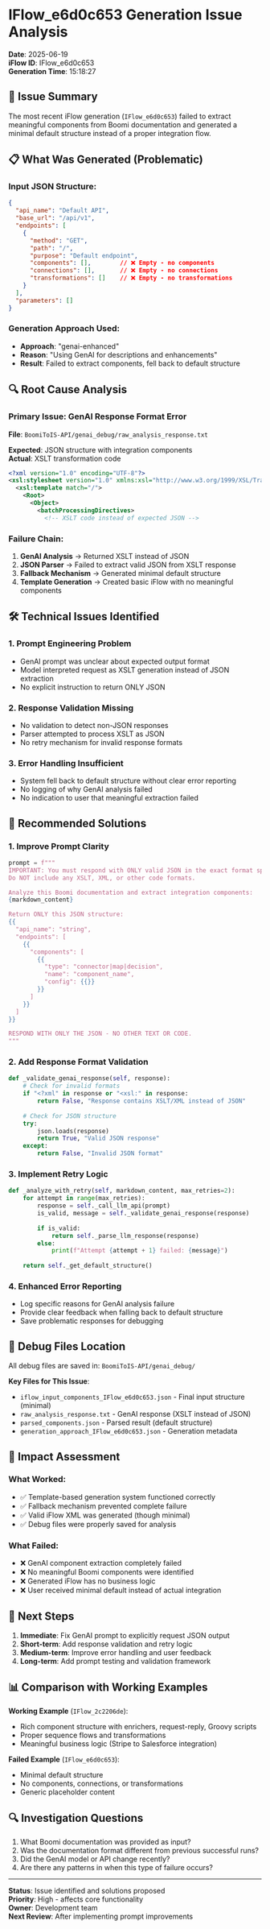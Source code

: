 # IFlow_e6d0c653 Generation Issue Analysis

**Date**: 2025-06-19  
**iFlow ID**: IFlow_e6d0c653  
**Generation Time**: 15:18:27  

## 🚨 **Issue Summary**

The most recent iFlow generation (`IFlow_e6d0c653`) failed to extract meaningful components from Boomi documentation and generated a minimal default structure instead of a proper integration flow.

## 📋 **What Was Generated (Problematic)**

### **Input JSON Structure**:
```json
{
  "api_name": "Default API",
  "base_url": "/api/v1",
  "endpoints": [
    {
      "method": "GET",
      "path": "/",
      "purpose": "Default endpoint",
      "components": [],        // ❌ Empty - no components
      "connections": [],       // ❌ Empty - no connections  
      "transformations": []    // ❌ Empty - no transformations
    }
  ],
  "parameters": []
}
```

### **Generation Approach Used**:
- **Approach**: "genai-enhanced"
- **Reason**: "Using GenAI for descriptions and enhancements"
- **Result**: Failed to extract components, fell back to default structure

## 🔍 **Root Cause Analysis**

### **Primary Issue: GenAI Response Format Error**

**File**: `BoomiToIS-API/genai_debug/raw_analysis_response.txt`

**Expected**: JSON structure with integration components  
**Actual**: XSLT transformation code

```xml
<?xml version="1.0" encoding="UTF-8"?>
<xsl:stylesheet version="1.0" xmlns:xsl="http://www.w3.org/1999/XSL/Transform">
  <xsl:template match="/">
    <Root>
      <Object>
        <batchProcessingDirectives>
          <!-- XSLT code instead of expected JSON -->
```

### **Failure Chain**:
1. **GenAI Analysis** → Returned XSLT instead of JSON
2. **JSON Parser** → Failed to extract valid JSON from XSLT response
3. **Fallback Mechanism** → Generated minimal default structure
4. **Template Generation** → Created basic iFlow with no meaningful components

## 🛠️ **Technical Issues Identified**

### **1. Prompt Engineering Problem**
- GenAI prompt was unclear about expected output format
- Model interpreted request as XSLT generation instead of JSON extraction
- No explicit instruction to return ONLY JSON

### **2. Response Validation Missing**
- No validation to detect non-JSON responses
- Parser attempted to process XSLT as JSON
- No retry mechanism for invalid response formats

### **3. Error Handling Insufficient**
- System fell back to default structure without clear error reporting
- No logging of why GenAI analysis failed
- No indication to user that meaningful extraction failed

## 🔧 **Recommended Solutions**

### **1. Improve Prompt Clarity**
```python
prompt = f"""
IMPORTANT: You must respond with ONLY valid JSON in the exact format specified.
Do NOT include any XSLT, XML, or other code formats.

Analyze this Boomi documentation and extract integration components:
{markdown_content}

Return ONLY this JSON structure:
{{
  "api_name": "string",
  "endpoints": [
    {{
      "components": [
        {{
          "type": "connector|map|decision",
          "name": "component_name",
          "config": {{}}
        }}
      ]
    }}
  ]
}}

RESPOND WITH ONLY THE JSON - NO OTHER TEXT OR CODE.
"""
```

### **2. Add Response Format Validation**
```python
def _validate_genai_response(self, response):
    # Check for invalid formats
    if "<?xml" in response or "<xsl:" in response:
        return False, "Response contains XSLT/XML instead of JSON"
    
    # Check for JSON structure
    try:
        json.loads(response)
        return True, "Valid JSON response"
    except:
        return False, "Invalid JSON format"
```

### **3. Implement Retry Logic**
```python
def _analyze_with_retry(self, markdown_content, max_retries=2):
    for attempt in range(max_retries):
        response = self._call_llm_api(prompt)
        is_valid, message = self._validate_genai_response(response)
        
        if is_valid:
            return self._parse_llm_response(response)
        else:
            print(f"Attempt {attempt + 1} failed: {message}")
    
    return self._get_default_structure()
```

### **4. Enhanced Error Reporting**
- Log specific reasons for GenAI analysis failure
- Provide clear feedback when falling back to default structure
- Save problematic responses for debugging

## 📁 **Debug Files Location**

All debug files are saved in: `BoomiToIS-API/genai_debug/`

**Key Files for This Issue**:
- `iflow_input_components_IFlow_e6d0c653.json` - Final input structure (minimal)
- `raw_analysis_response.txt` - GenAI response (XSLT instead of JSON)
- `parsed_components.json` - Parsed result (default structure)
- `generation_approach_IFlow_e6d0c653.json` - Generation metadata

## 🎯 **Impact Assessment**

### **What Worked**:
- ✅ Template-based generation system functioned correctly
- ✅ Fallback mechanism prevented complete failure
- ✅ Valid iFlow XML was generated (though minimal)
- ✅ Debug files were properly saved for analysis

### **What Failed**:
- ❌ GenAI component extraction completely failed
- ❌ No meaningful Boomi components were identified
- ❌ Generated iFlow has no business logic
- ❌ User received minimal default instead of actual integration

## 🚀 **Next Steps**

1. **Immediate**: Fix GenAI prompt to explicitly request JSON output
2. **Short-term**: Add response validation and retry logic
3. **Medium-term**: Improve error handling and user feedback
4. **Long-term**: Add prompt testing and validation framework

## 📊 **Comparison with Working Examples**

**Working Example** (`IFlow_2c2206de`):
- Rich component structure with enrichers, request-reply, Groovy scripts
- Proper sequence flows and transformations
- Meaningful business logic (Stripe to Salesforce integration)

**Failed Example** (`IFlow_e6d0c653`):
- Minimal default structure
- No components, connections, or transformations
- Generic placeholder content

## 🔍 **Investigation Questions**

1. What Boomi documentation was provided as input?
2. Was the documentation format different from previous successful runs?
3. Did the GenAI model or API change recently?
4. Are there any patterns in when this type of failure occurs?

---

**Status**: Issue identified and solutions proposed  
**Priority**: High - affects core functionality  
**Owner**: Development team  
**Next Review**: After implementing prompt improvements
